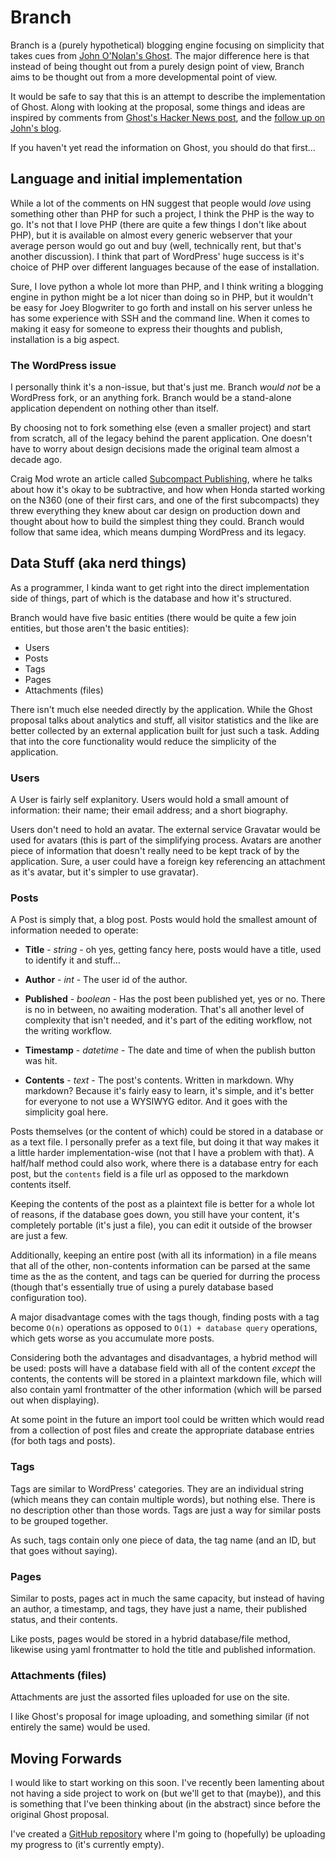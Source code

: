 # Branch

Branch is a (purely hypothetical) blogging engine focusing on simplicity that  
takes cues from [John O'Nolan's Ghost](http://john.onolan.org/ghost/). The 
major difference here is that instead of being thought out from a purely 
design point of view, Branch aims to be thought out from a more developmental 
point of view.

It would be safe to say that this is an attempt to describe the implementation
of Ghost. Along with looking at the proposal, some things and ideas are
inspired by comments from 
[Ghost's Hacker News post](http://news.ycombinator.com/item?id=4743245), and
the [follow up on John's blog](http://john.onolan.org/ghost-from-fiction-to-function/).

If you haven't yet read the information on Ghost, you should do that first...

## Language and initial implementation

While a lot of the comments on HN suggest that people would *love* using
something other than PHP for such a project, I think the PHP is the way to go.
It's not that I love PHP (there are quite a few things I don't like about
PHP), but it is available on almost every generic webserver that your average
person would go out and buy (well, technically rent, but that's another
discussion). I think that part of WordPress' huge success is it's choice of
PHP over different languages because of the ease of installation.

Sure, I love python a whole lot more than PHP, and I think writing a blogging
engine in python might be a lot nicer than doing so in PHP, but it wouldn't be
easy for Joey Blogwriter to go forth and install on his server unless he has
some experience with SSH and the command line. When it comes to making it easy
for someone to express their thoughts and publish, installation is a big
aspect.


### The WordPress issue

I personally think it's a non-issue, but that's just me. Branch *would not* be
a WordPress fork, or an anything fork. Branch would be a stand-alone
application dependent on nothing other than itself.

By choosing not to fork something else (even a smaller project) and start from
scratch, all of the legacy behind the parent application. One doesn't have to
worry about design decisions made the original team almost a decade ago.

Craig Mod wrote an article called 
[Subcompact Publishing](http://craigmod.com/journal/subcompact_publishing/),
where he talks about how it's okay to be subtractive, and how when Honda
started working on the N360 (one of their first cars, and one of the first
subcompacts) they threw everything they knew about car design on production
down and thought about how to build the simplest thing they could. Branch
would follow that same idea, which means dumping WordPress and its legacy.


## Data Stuff (aka nerd things)

As a programmer, I kinda want to get right into the direct implementation side
of things, part of which is the database and how it's structured.

Branch would have five basic entities (there would be quite a few join
entities, but those aren't the basic entities):

- Users
- Posts
- Tags
- Pages
- Attachments (files)

There isn't much else needed directly by the application. While the Ghost
proposal talks about analytics and stuff, all visitor statistics and the like
are better collected by an external application built for just such a task.
Adding that into the core functionality would reduce the simplicity of the
application.


### Users

A User is fairly self explanitory. Users would hold a small amount of
information: their name; their email address; and a short biography.

Users don't need to hold an avatar. The external service Gravatar would be
used for avatars (this is part of the simplifying process. Avatars are another
piece of information that doesn't really need to be kept track of by the
application. Sure, a user could have a foreign key referencing an attachment
as it's avatar, but it's simpler to use gravatar).


### Posts

A Post is simply that, a blog post. Posts would hold the smallest amount of
information needed to operate:

- **Title** - *string* - oh yes, getting fancy here, posts would have a 
  title, used to identify it and stuff...

- **Author** - *int* - The user id of the author.

- **Published** - *boolean* - Has the post been published yet, yes or no.
  There is no in between, no awaiting moderation. That's all another level
  of complexity that isn't needed, and it's part of the editing workflow,
  not the writing workflow.

- **Timestamp** - *datetime* - The date and time of when the publish button
  was hit.

- **Contents** - *text* - The post's contents. Written in markdown. Why
  markdown? Because it's fairly easy to learn, it's simple, and it's better
  for everyone to not use a WYSIWYG editor. And it goes with the simplicity
  goal here.

Posts themselves (or the content of which) could be stored in a database or as
a text file. I personally prefer as a text file, but doing it that way makes
it a little harder implementation-wise (not that I have a problem with that).
A half/half method could also work, where there is a database entry for each
post, but the `contents` field is a file url as opposed to the markdown
contents itself.

Keeping the contents of the post as a plaintext file is better for a whole lot
of reasons, if the database goes down, you still have your content, it's
completely portable (it's just a file), you can edit it outside of the
browser are just a few.

Additionally, keeping an entire post (with all its information) in a file
means that all of the other, non-contents information can be parsed at the
same time as the as the content, and tags can be queried for durring the
process (though that's essentially true of using a purely database based
configuration too).

A major disadvantage comes with the tags though, finding posts with a tag
become `O(n)` operations as opposed to `O(1) + database query` operations,
which gets worse as you accumulate more posts.

Considering both the advantages and disadvantages, a hybrid method will be
used: posts will have a database field with all of the content *except* the
contents, the contents will be stored in a plaintext markdown file, which will
also contain yaml frontmatter of the other information (which will be parsed
out when displaying).

At some point in the future an import tool could be written which would read
from a collection of post files and create the appropriate database entries
(for both tags and posts).


### Tags

Tags are similar to WordPress' categories. They are an individual string
(which means they can contain multiple words), but nothing else. There is no
description other than those words. Tags are just a way for similar posts to
be grouped together.

As such, tags contain only one piece of data, the tag name (and an ID, but
that goes without saying).


### Pages

Similar to posts, pages act in much the same capacity, but instead of having
an author, a timestamp, and tags, they have just a name, their published
status, and their contents.

Like posts, pages would be stored in a hybrid database/file method, likewise
using yaml frontmatter to hold the title and published information.


### Attachments (files)

Attachments are just the assorted files uploaded for use on the site.

I like Ghost's proposal for image uploading, and something similar (if not
entirely the same) would be used.


## Moving Forwards

I would like to start working on this soon. I've recently been lamenting about 
not having a side project to work on (but we'll get to that (maybe)), and this
is something that I've been thinking about (in the abstract) since before the
original Ghost proposal.

I've created a [GitHub repository](https://github.com/dkuntz2/branch) where
I'm going to (hopefully) be uploading my progress to (it's currently empty). 

